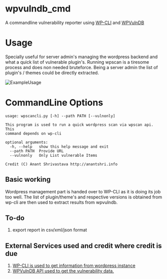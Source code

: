 # wpvulndb_cmd
A commandline vulnerability reporter using [WP-CLI](http://wp-cli.org/) and [WPVulnDB](http://wpvulndb.com/)

# Usage

Specially useful for server admin's managing the wordpress backend and what a quick list of vulnerable plugin's. Running wpscan is a tiresome process and does non needed bruteforce. Being a server admin the list of plugin's / themes could be directly extracted.

![ExampleUsage](https://raw.githubusercontent.com/anantshri/wpvulndb_commandline/master/example_usage.png)


# CommandLine Options
```
usage: wpscancli.py [-h] --path PATH [--vulnonly]

This program is used to run a quick wordpress scan via wpscan api. This
command depends on wp-cli

optional arguments:
  -h, --help   show this help message and exit
  --path PATH  Provide URL
  --vulnonly   Only List vulnerable Items

Credit (C) Anant Shrivastava http://anantshri.info
```

## Basic working
Wordpress management part is handed over to WP-CLI as it is doing its job too well.  The list of plugin/theme's and respective versions is obtained from wp-cli are then used to extract results from wpvulndb.


## To-do
1. export report in csv/xml/json format



## External Services used and credit where credit is due
1. [WP-CLI is used to get information from wordpress instance](http://wp-cli.org/)
2. [WPVulnDB API used to get the vulnerability data.](https://wpvulndb.com/)
